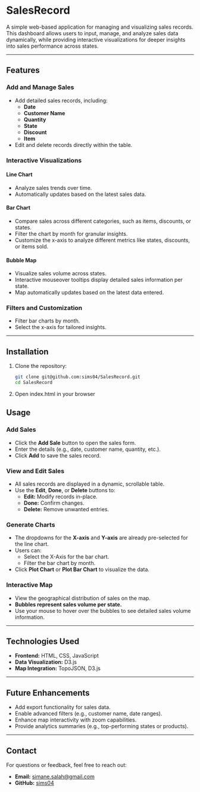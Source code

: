 # SalesRecord

A simple web-based application for managing and visualizing sales records. This dashboard allows users to input, manage, and analyze sales data dynamically, while providing interactive visualizations for deeper insights into sales performance across states.

---

## Features

### Add and Manage Sales
- Add detailed sales records, including:
  - **Date**
  - **Customer Name**
  - **Quantity**
  - **State**
  - **Discount**
  - **Item**
- Edit and delete records directly within the table.

### Interactive Visualizations
#### Line Chart
- Analyze sales trends over time.
- Automatically updates based on the latest sales data.

#### Bar Chart
- Compare sales across different categories, such as items, discounts, or states.
- Filter the chart by month for granular insights.
- Customize the x-axis to analyze different metrics like states, discounts, or items sold.

#### Bubble Map
- Visualize sales volume across states.
- Interactive mouseover tooltips display detailed sales information per state.
- Map automatically updates based on the latest data entered.

### Filters and Customization
- Filter bar charts by month.
- Select the x-axis for tailored insights.

---

## Installation

1. Clone the repository:
   ```bash
   git clone git@github.com:sims04/SalesRecord.git
   cd SalesRecord
2. Open index.html in your browser

   
## Usage

### Add Sales
- Click the **Add Sale** button to open the sales form.
- Enter the details (e.g., date, customer name, quantity, etc.).
- Click **Add** to save the sales record.

### View and Edit Sales
- All sales records are displayed in a dynamic, scrollable table.
- Use the **Edit**, **Done**, or **Delete** buttons to:
  - **Edit:** Modify records in-place.
  - **Done:** Confirm changes.
  - **Delete:** Remove unwanted entries.

### Generate Charts
- The dropdowns for the **X-axis** and **Y-axis** are already pre-selected for the line chart.
- Users can:
  - Select the X-Axis for the bar chart.
  - Filter the bar chart by month.
- Click **Plot Chart** or **Plot Bar Chart** to visualize the data.

### Interactive Map
- View the geographical distribution of sales on the map.
- **Bubbles represent sales volume per state.**
- Use your mouse to hover over the bubbles to see detailed sales volume information.

---

## Technologies Used
- **Frontend:** HTML, CSS, JavaScript
- **Data Visualization:** D3.js
- **Map Integration:** TopoJSON, D3.js

---

## Future Enhancements
- Add export functionality for sales data.
- Enable advanced filters (e.g., customer name, date ranges).
- Enhance map interactivity with zoom capabilities.
- Provide analytics summaries (e.g., top-performing states or products).

---

## Contact
For questions or feedback, feel free to reach out:

- **Email:** [simane.salah@gmail.com](mailto:simane.salah@gmail.com)
- **GitHub:** [sims04](https://github.com/sims04)


   
   
